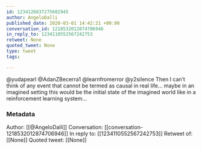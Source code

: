 ```yaml
---
id: 1234126837275602945
author: AngeloDalli
published_date: 2020-03-01 14:42:21 +00:00
conversation_id: 1218532012874706946
in_reply_to: 1234110552567242753
retweet: None
quoted_tweet: None
type: tweet
tags:

---
```


@yudapearl @AdanZBecerra1 @learnfromerror @y2silence Then I can’t think of any event that cannot be termed as causal in real life... maybe in an imagined setting this would be the initial state of the imagined world like in a reinforcement learning system...

### Metadata

Author: [[@AngeloDalli]]
Conversation: [[conversation-1218532012874706946]]
In reply to: [[1234110552567242753]]
Retweet of: [[None]]
Quoted tweet: [[None]]
